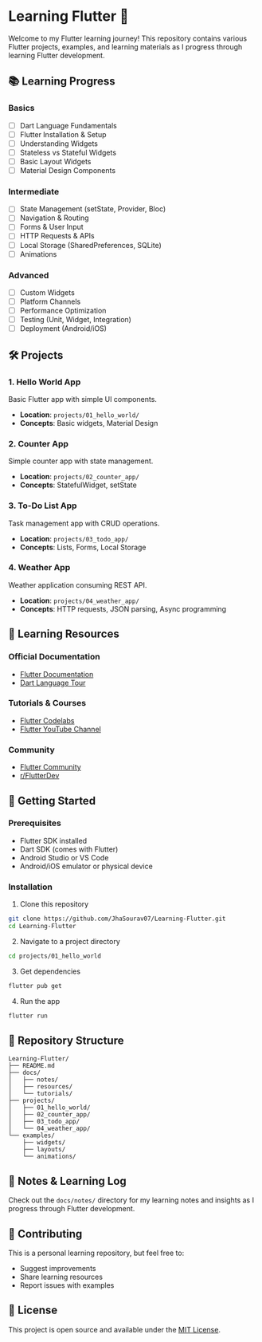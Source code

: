 # Learning Flutter 🚀

Welcome to my Flutter learning journey! This repository contains various Flutter projects, examples, and learning materials as I progress through learning Flutter development.

## 📚 Learning Progress

### Basics
- [ ] Dart Language Fundamentals
- [ ] Flutter Installation & Setup
- [ ] Understanding Widgets
- [ ] Stateless vs Stateful Widgets
- [ ] Basic Layout Widgets
- [ ] Material Design Components

### Intermediate
- [ ] State Management (setState, Provider, Bloc)
- [ ] Navigation & Routing
- [ ] Forms & User Input
- [ ] HTTP Requests & APIs
- [ ] Local Storage (SharedPreferences, SQLite)
- [ ] Animations

### Advanced
- [ ] Custom Widgets
- [ ] Platform Channels
- [ ] Performance Optimization
- [ ] Testing (Unit, Widget, Integration)
- [ ] Deployment (Android/iOS)

## 🛠️ Projects

### 1. Hello World App
Basic Flutter app with simple UI components.
- **Location**: `projects/01_hello_world/`
- **Concepts**: Basic widgets, Material Design

### 2. Counter App
Simple counter app with state management.
- **Location**: `projects/02_counter_app/`
- **Concepts**: StatefulWidget, setState

### 3. To-Do List App
Task management app with CRUD operations.
- **Location**: `projects/03_todo_app/`
- **Concepts**: Lists, Forms, Local Storage

### 4. Weather App
Weather application consuming REST API.
- **Location**: `projects/04_weather_app/`
- **Concepts**: HTTP requests, JSON parsing, Async programming

## 📖 Learning Resources

### Official Documentation
- [Flutter Documentation](https://flutter.dev/docs)
- [Dart Language Tour](https://dart.dev/guides/language/language-tour)

### Tutorials & Courses
- [Flutter Codelabs](https://flutter.dev/docs/codelabs)
- [Flutter YouTube Channel](https://www.youtube.com/flutterdev)

### Community
- [Flutter Community](https://flutter.dev/community)
- [r/FlutterDev](https://www.reddit.com/r/FlutterDev/)

## 🚀 Getting Started

### Prerequisites
- Flutter SDK installed
- Dart SDK (comes with Flutter)
- Android Studio or VS Code
- Android/iOS emulator or physical device

### Installation
1. Clone this repository
```bash
git clone https://github.com/JhaSourav07/Learning-Flutter.git
cd Learning-Flutter
```

2. Navigate to a project directory
```bash
cd projects/01_hello_world
```

3. Get dependencies
```bash
flutter pub get
```

4. Run the app
```bash
flutter run
```

## 📁 Repository Structure

```
Learning-Flutter/
├── README.md
├── docs/
│   ├── notes/
│   ├── resources/
│   └── tutorials/
├── projects/
│   ├── 01_hello_world/
│   ├── 02_counter_app/
│   ├── 03_todo_app/
│   └── 04_weather_app/
└── examples/
    ├── widgets/
    ├── layouts/
    └── animations/
```

## 📝 Notes & Learning Log

Check out the `docs/notes/` directory for my learning notes and insights as I progress through Flutter development.

## 🤝 Contributing

This is a personal learning repository, but feel free to:
- Suggest improvements
- Share learning resources
- Report issues with examples

## 📄 License

This project is open source and available under the [MIT License](LICENSE).
